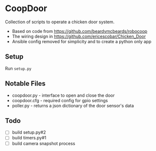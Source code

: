 CoopDoor
========
Collection of scripts to operate a chicken door system.

- Based on code from https://github.com/beardymcbeards/robocoop 
- The wiring design in https://github.com/ericescobar/Chicken_Door
- Ansible config removed for simplicity and to create a python only app

Setup
-----
 
Run ```setup.py```


Notable Files
-------------
- coopdoor.py - interface to open and close the door
- coopdoor.cfg - required config for gpio settings
- poller.py - returns a json dictionary of the door sensor's data

Todo
----
- [ ] build setup.py#2
- [ ] build timers.py#1
- [ ] build camera snapshot process
